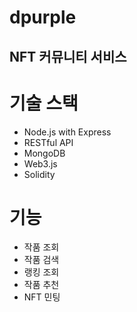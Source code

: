 # dpurple

## NFT 커뮤니티 서비스

# 기술 스택 
- Node.js with Express
- RESTful API 
- MongoDB
- Web3.js
- Solidity


# 기능
- 작품 조회
- 작품 검색
- 랭킹 조회
- 작품 추천
- NFT 민팅
